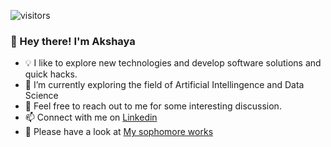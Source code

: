 ![visitors](https://visitor-badge.laobi.icu/badge?page_id=Akshaya-TL.Akshaya-TL)
### 👋 Hey there! I'm Akshaya

- 💡  I like to explore new technologies and develop software solutions and quick hacks.
- 🌱 I’m currently exploring the field of Artificial Intellingence and Data Science
- 💬 Feel free to reach out to me for some interesting discussion.
- 📫 Connect with me on <a href = "https://www.linkedin.com/in/akshaya-tl/"> Linkedin </a>
- 📄  Please have a look at <a href = "https://gitlab.com/Akshaya01"> My sophomore works </a>

